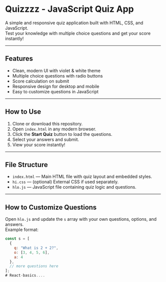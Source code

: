 # Quizzzz - JavaScript Quiz App

A simple and responsive quiz application built with HTML, CSS, and JavaScript.  
Test your knowledge with multiple choice questions and get your score instantly!

---

## Features

- Clean, modern UI with violet & white theme
- Multiple choice questions with radio buttons
- Score calculation on submit
- Responsive design for desktop and mobile
- Easy to customize questions in JavaScript

---

## How to Use

1. Clone or download this repository.
2. Open `index.html` in any modern browser.
3. Click the **Start Quiz** button to load the questions.
4. Select your answers and submit.
5. View your score instantly!

---

## File Structure

- `index.html` — Main HTML file with quiz layout and embedded styles.
- `hi.css` — (optional) External CSS if used separately.
- `hlo.js` — JavaScript file containing quiz logic and questions.

---

## How to Customize Questions

Open `hlo.js` and update the `s` array with your own questions, options, and answers.  
Example format:

```js
const s = [
  {
    q: "What is 2 + 2?",
    o: [3, 4, 5, 6],
    a: 4
  },
  // more questions here
];
# React-basics....
